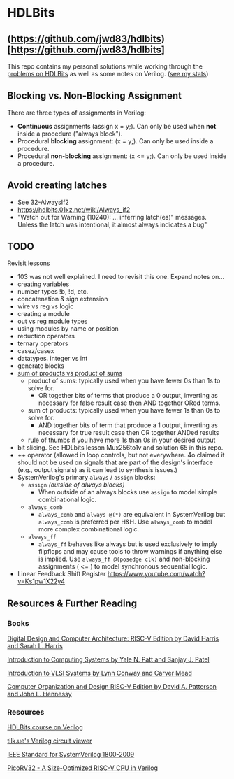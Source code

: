 # HDLBits

## (https://github.com/jwd83/hdlbits)[https://github.com/jwd83/hdlbits]

This repo contains my personal solutions while working through the
[problems on HDLBits](https://hdlbits.01xz.net/wiki/Problem_sets) as well as some notes on
Verilog. ([see my stats](https://hdlbits.01xz.net/wiki/Special:VlgStats/5CBCEE65CFD17EBB))

## Blocking vs. Non-Blocking Assignment

There are three types of assignments in Verilog:

* **Continuous** assignments (assign x = y;). Can only be used when **not**
  inside a procedure ("always block").
* Procedural **blocking** assignment: (x = y;). Can only be used inside a
  procedure.
* Procedural **non-blocking** assignment: (x <= y;). Can only be used inside a
  procedure.

## Avoid creating latches

* See 32-AlwaysIf2
* <https://hdlbits.01xz.net/wiki/Always_if2>
* "Watch out for Warning (10240): ... inferring latch(es)" messages. Unless the
  latch was intentional, it almost always indicates a bug"

## TODO

Revisit lessons

* 103 was not well explained. I need to revisit this one.
Expand notes on...
* creating variables
* number types !b, !d, etc.
* concatenation & sign extension
* wire vs reg vs logic
* creating a module
* out vs reg module types
* using modules by name or position
* reduction operators
* ternary operators
* casez/casex
* datatypes. integer vs int
* generate blocks
* [sum of products vs product of sums](https://www.youtube.com/watch?v=t_1yugHFD0A)
  * product of sums: typically used when you have fewer 0s than 1s to solve for.
    * OR together bits of terms that produce a 0 output, inverting as necessary for false result case then AND together ORed terms.
  * sum of products: typically used when you have fewer 1s than 0s to solve for.
    * AND together bits of term that produce a 1 output, inverting as necessary for true result case then OR together ANDed results
  * rule of thumbs if you have more 1s than 0s in your desired output
* bit slicing. See HDLbits lesson Mux256to1v and solution 65 in this repo.
* ++ operator (allowed in loop controls, but not everywhere. 4o claimed it
  should not be used on signals that are part of the design's interface (e.g.,
  output signals) as it can lead to synthesis issues.)
* SystemVerilog's primary `always` / `assign` blocks:
  * `assign` *(outside of always blocks)*
    * When outside of an always blocks use `assign` to model simple combinational
        logic.
  * `always_comb`
    * `always_comb` and `always @(*)` are equivalent in SystemVerilog but
        `always_comb` is preferred per H&H. Use `always_comb` to model more
        complex combinational logic.
  * `always_ff`
    * `always_ff` behaves like always but is used exclusively to imply
        flipflops and may cause tools to throw warnings if anything else is
        implied. Use `always_ff @(posedge clk)` and non-blocking assignments (
        <= ) to model synchronous sequential logic.
* Linear Feedback Shift Register <https://www.youtube.com/watch?v=Ks1pw1X22y4>

## Resources & Further Reading

### Books

[Digital Design and Computer Architecture: RISC-V Edition by David Harris and Sarah L. Harris](https://pages.hmc.edu/harris/ddca/ddcarv.html)

[Introduction to Computing Systems by Yale N. Patt and Sanjay J. Patel](https://www.amazon.com/Introduction-Computing-Systems-Gates-Beyond/dp/0072467509)

[Introduction to VLSI Systems by Lynn Conway and Carver Mead](https://www.amazon.com/Introduction-VLSI-Systems-Carver-Mead/dp/0201043580)

[Computer Organization and Design RISC-V Edition by David A. Patterson and John L. Hennessy](https://www.amazon.com/Computer-Organization-Design-RISC-V-Architecture/dp/0128203315)

### Resources

[HDLBits course on Verilog](https://hdlbits.01xz.net/wiki/)

[tilk.ue's Verilog circuit viewer](https://digitaljs.tilk.eu/)

[IEEE Standard for SystemVerilog 1800-2009](https://www.google.com/search?q=1800-2009+pdf+-site%3Aieee.org)

[PicoRV32 - A Size-Optimized RISC-V CPU in Verilog](https://github.com/YosysHQ/picorv32)
